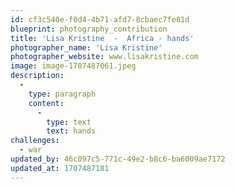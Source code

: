 ```yaml
---
id: cf3c540e-f0d4-4b71-afd7-8cbaec7fe81d
blueprint: photography_contribution
title: 'Lisa Kristine  -  Africa - hands'
photographer_name: 'Lisa Kristine'
photographer_website: www.lisakristine.com
image: image-1707487061.jpeg
description:
  -
    type: paragraph
    content:
      -
        type: text
        text: hands
challenges:
  - war
updated_by: 46c097c5-771c-49e2-b8c6-ba6009ae7172
updated_at: 1707487181
---
```

